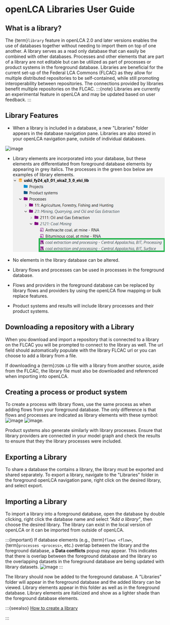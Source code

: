 # openLCA Libraries User Guide
## What is a library?
The {term}`library` feature in openLCA 2.0 and later versions enables the use of databases together without needing to import them on top of one another. A library serves as a read only database that can easily be combined with other databases. Processes and other elements that are part of a library are not editable but can be utilized as part of processes or product systems in the foreground database.
Libraries are beneficial for the current set-up of the Federal LCA Commons (FLCAC) as they allow for multiple distributed repositories to be self-contained, while still promoting interoperability between repositories. The connections provided by libraries benefit multiple repositories on the FLCAC.
:::{note}
Libraries are currently an experimental feature in openLCA and may be updated based on user feedback.
:::

## Library Features

- When a library is included in a database, a new "Libraries" folder appears in the database navigation pane. Libraries are also stored in your openLCA navigation pane, outside of individual databases.

![image](https://github.com/user-attachments/assets/dd3a327b-bc76-4583-bd0f-99993eac768f)

- Library elements are incorporated into your database, but these elements are differentiated from foreground database elements by appearing in grey italics. The processes in the green box below are examples of library elements.
![alt text](img/library_object.png)

- No elements in the library database can be altered.
- Library flows and processes can be used in processes in the foreground database.
- Flows and providers in the foreground database can be replaced by library flows and providers by using the openLCA flow mapping or bulk replace features.
- Product systems and results will include library processes and their product systems.

## Downloading a repository with a Library
When you download and import a repository that is connected to a library on the FLCAC you will be prompted to connect to the library as well. The url field should automatically populate with the library FLCAC url or you can choose to add a library from a file.

If downloading a {term}`JSON-LD` file with a library from another source, aside from the FLCAC, the library file must also be downloaded and referenced when importing into openLCA.  

## Creating a process or product system
To create a process with library flows, use the same process as when adding flows from your foreground database. The only difference is that flows and processes are indicated as library elements with these symbol: ![image](https://github.com/user-attachments/assets/1ed6495f-9e0b-44cd-a3dd-95f7c9c13b91) ![image](https://github.com/user-attachments/assets/771adb5d-20fb-430b-b472-be087791dbd3).

Product systems also generate similarly with library processes. Ensure that library providers are connected in your model graph and check the results to ensure that they the library processes were included.

## Exporting a Library
To share a database the contains a library, the library must be exported and shared separately. To export a library, navigate to the "Libraries" folder in the foreground openLCA navigation pane, right click on the desired library, and select export.

## Importing a Library
To import a library into a foreground database, open the database by double clicking, right click the database name and select _"Add a library"_, then choose the desired library. The library can exist in the local version of openLCA or it can be imported from outside of openLCA.

:::{important}
If database elements (e.g., {term}`flows <flow>`, {term}`processes <process>`, etc.) overlap between the library and the foreground database, a **Data conflicts** popup may appear. This indicates that there is overlap between the foreground database and the library so the overlapping datasets in the foreground database are being updated with library datasets.
![image](https://github.com/user-attachments/assets/bddcf416-d384-4335-a1a0-bab51034431f)
:::

The library should now be added to the foreground database. A "Libraries" folder will appear in the foreground database and the added library can be viewed. Library elements appear in this folder as well as in the foreground database. Library elements are italicized and show as a lighter shade than the foreground database elements.

:::{seealso}
[How to create a library](https://flcac-admin.github.io/FLCAC-docs/create-a-library#procedure)

:::
